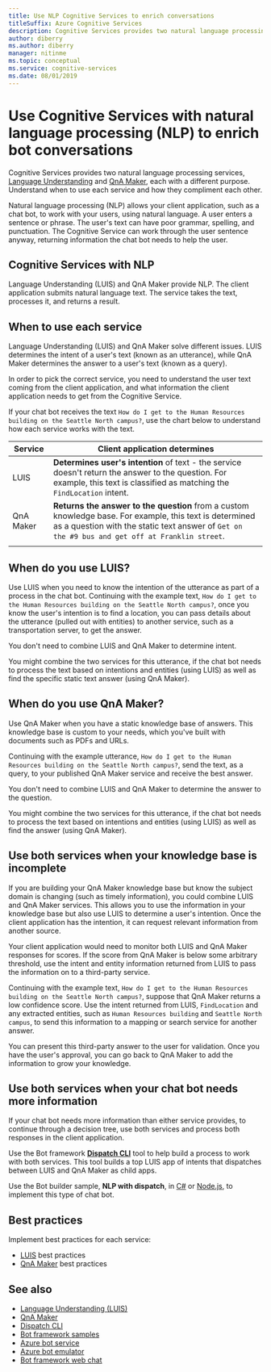 ```yaml
---
title: Use NLP Cognitive Services to enrich conversations 
titleSuffix: Azure Cognitive Services
description: Cognitive Services provides two natural language processing services, Language Understanding and QnA Maker, each with a different purpose. Understand when to use each service and how they compliment each other. 
author: diberry
ms.author: diberry
manager: nitinme
ms.topic: conceptual
ms.service: cognitive-services
ms.date: 08/01/2019
---
```


# Use Cognitive Services with natural language processing (NLP) to enrich bot conversations

Cognitive Services provides two natural language processing services, [Language Understanding](what-is-luis.md) and [QnA Maker](../qnamaker/overview/overview.md), each with a different purpose. Understand when to use each service and how they compliment each other. 

Natural language processing (NLP) allows your client application, such as a chat bot, to work with your users, using natural language. A user enters a sentence or phrase. The user's text can have poor grammar, spelling, and punctuation. The Cognitive Service can work through the user sentence anyway, returning information the chat bot needs to help the user. 

## Cognitive Services with NLP

Language Understanding (LUIS) and QnA Maker provide NLP. The client application submits natural language text. The service takes the text, processes it, and returns a result. 

## When to use each service

Language Understanding (LUIS) and QnA Maker solve different issues. LUIS determines the intent of a user's text (known as an utterance), while QnA Maker determines the answer to a user's text (known as a query). 

In order to pick the correct service, you need to understand the user text coming from the client application, and what information the client application needs to get from the Cognitive Service.

If your chat bot receives the text `How do I get to the Human Resources building on the Seattle North campus?`, use the chart below to understand how each service works with the text.

|Service|Client application determines|
|--|--|
|LUIS|**Determines user's intention** of text - the service doesn't return the answer to the question. For example, this text is classified as matching the `FindLocation` intent.<br>|
|QnA Maker|**Returns the answer to the question** from a custom knowledge base. For example, this text is determined as a question with the static text answer of  `Get on the #9 bus and get off at Franklin street`.|
|||

## When do you use LUIS? 

Use LUIS when you need to know the intention of the utterance as part of a process in the chat bot. Continuing with the example text, `How do I get to the Human Resources building on the Seattle North campus?`, once you know the user's intention is to find a location, you can pass details about the utterance (pulled out with entities) to another service, such as a transportation server, to get the answer. 

You don't need to combine LUIS and QnA Maker to determine intent. 

You might combine the two services for this utterance, if the chat bot needs to process the text based on intentions and entities (using LUIS) as well as find the specific static text answer (using QnA Maker).

## When do you use QnA Maker? 

Use QnA Maker when you have a static knowledge base of answers. This knowledge base is custom to your needs, which you've built with documents such as PDFs and URLs. 

Continuing with the example utterance, `How do I get to the Human Resources building on the Seattle North campus?`, send the text, as a query, to your published QnA Maker service and receive the best answer. 

You don't need to combine LUIS and QnA Maker to determine the answer to the question.

You might combine the two services for this utterance, if the chat bot needs to process the text based on intentions and entities (using LUIS) as well as find the answer (using QnA Maker).

## Use both services when your knowledge base is incomplete

If you are building your QnA Maker knowledge base but know the subject domain is changing (such as timely information), you could combine LUIS and QnA Maker services. This allows you to use the information in your knowledge base but also use LUIS to determine a user's intention. Once the client application has the intention, it can request relevant information from another source. 

Your client application would need to monitor both LUIS and QnA Maker responses for scores. If the score from QnA Maker is below some arbitrary threshold, use the intent and entity information returned from LUIS to pass the information on to a third-party service.

Continuing with the example text, `How do I get to the Human Resources building on the Seattle North campus?`, suppose that QnA Maker returns a low confidence score. Use the intent returned from LUIS, `FindLocation` and any extracted entities, such as `Human Resources building` and `Seattle North campus`, to send this information to a mapping or search service for another answer. 

You can present this third-party answer to the user for validation. Once you have the user's approval, you can go back to QnA Maker to add the information to grow your knowledge. 

## Use both services when your chat bot needs more information

If your chat bot needs more information than either service provides, to continue through a decision tree, use both services and process both responses in the client application. 

Use the Bot framework **[Dispatch CLI](https://github.com/Microsoft/botbuilder-tools/tree/master/packages/Dispatch)** tool to help build a process to work with both services. This tool builds a top LUIS app of intents that dispatches between LUIS and QnA Maker as child apps. 

Use the Bot builder sample, **NLP with dispatch**, in [C#](https://github.com/microsoft/BotBuilder-Samples/tree/master/samples/csharp_dotnetcore/14.nlp-with-dispatch) or [Node.js](https://github.com/microsoft/BotBuilder-Samples/tree/master/samples/javascript_nodejs/14.nlp-with-dispatch), to implement this type of chat bot. 

## Best practices

Implement best practices for each service:

* [LUIS](luis-concept-best-practices.md) best practices
* [QnA Maker](../qnamaker/concepts/best-practices.md) best practices

## See also

* [Language Understanding (LUIS)](what-is-luis.md)
* [QnA Maker](../qnamaker/overview/overview.md)
* [Dispatch CLI](https://github.com/Microsoft/botbuilder-tools/tree/master/packages/Dispatch)
* [Bot framework samples](https://github.com/Microsoft/BotBuilder-Samples)
* [Azure bot service](https://docs.microsoft.com/azure/bot-service/bot-service-overview-introduction?view=azure-bot-service-4.0)
* [Azure bot emulator](https://github.com/Microsoft/BotFramework-Emulator)
* [Bot framework web chat](https://github.com/microsoft/BotFramework-WebChat)